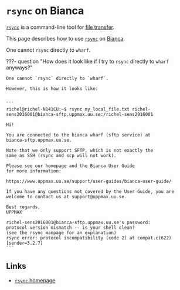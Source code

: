 # `rsync` on Bianca

[`rsync`](../software/rsync.md) is a command-line tool
for [file transfer](../cluster_guides/file_transfer.md).

This page describes how to use [`rsync`](../software/rsync.md) on [Bianca](bianca.md).

One cannot `rsync` directly to `wharf`.

???- question "How does it look like if I try to `rsync` directly to `wharf` anyways?"

    One cannot `rsync` directly to `wharf`.

    However, this is how it looks like:


	```
	richel@richel-N141CU:~$ rsync my_local_file.txt richel-sens2016001@bianca-sftp.uppmax.uu.se:/richel-sens2016001

	Hi!

	You are connected to the bianca wharf (sftp service) at
	bianca-sftp.uppmax.uu.se.

	Note that we only support SFTP, which is not exactly the
	same as SSH (rsync and scp will not work).

	Please see our homepage and the Bianca User Guide
	for more information:

	https://www.uppmax.uu.se/support/user-guides/bianca-user-guide/

	If you have any questions not covered by the User Guide, you are
	welcome to contact us at support@uppmax.uu.se.

	Best regards,
	UPPMAX

	richel-sens2016001@bianca-sftp.uppmax.uu.se's password:
	protocol version mismatch -- is your shell clean?
	(see the rsync manpage for an explanation)
	rsync error: protocol incompatibility (code 2) at compat.c(622) [sender=3.2.7]
	```


## Links

 * [`rsync` homepage](https://rsync.samba.org/)
